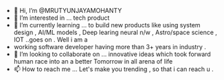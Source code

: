 - 👋 Hi, I’m @MRUTYUNJAYAMOHANTY
- 👀 I’m interested in ... tech product
- 🌱 I’m currently learning ... to build new products like using system design , AI/ML models , Deep learing neural n/w , Astro/space science , IOT ..goes on . Well i am a 
-   working software developer having more than 3+ years in industry . 
- 💞️ I’m looking to collaborate on ... innovative ideas which took forward human race into an a better Tomorrow in all arena of life
- 📫 How to reach me ... Let's make you trending , so that i can reach u .

<!---
MRUTYUNJAYAMOHANTY/MRUTYUNJAYAMOHANTY is a ✨ special ✨ repository because its `README.md` (this file) appears on your GitHub profile.
You can click the Preview link to take a look at your changes.
--->
